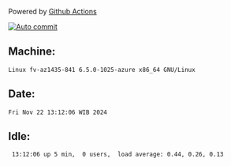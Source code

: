 Powered by [Github Actions](https://github.com/features/actions)

[![Auto commit](https://github.com/hiage/workstation/workflows/Auto%20commit/badge.svg)](https://github.com/hiage/workstation/actions?query=workflow%3A%22Auto+commit%22)

## Machine:
```
Linux fv-az1435-841 6.5.0-1025-azure x86_64 GNU/Linux
```
## Date:
```
Fri Nov 22 13:12:06 WIB 2024
```
## Idle:
```
 13:12:06 up 5 min,  0 users,  load average: 0.44, 0.26, 0.13
```
